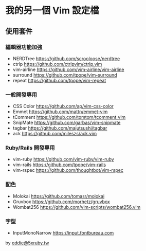 # 我的另一個 Vim 設定檔

## 使用套件

### 編輯器功能加強

- NERDTree <https://github.com/scrooloose/nerdtree>
- ctrlp <https://github.com/ctrlpvim/ctrlp.vim>
- vim-airline <https://github.com/vim-airline/vim-airline>
- surround <https://github.com/tpope/vim-surround>
- repeat <https://github.com/tpope/vim-repeat>

### 一般開發專用

- CSS Color <https://github.com/ap/vim-css-color>
- Emmet <https://github.com/mattn/emmet-vim>
- tComment <https://github.com/tomtom/tcomment_vim>
- SnipMate <https://github.com/garbas/vim-snipmate>
- tagbar <https://github.com/majutsushi/tagbar>
- ack <https://github.com/mileszs/ack.vim>

### Ruby/Rails 開發專用

- vim-ruby <https://github.com/vim-ruby/vim-ruby>
- vim-rails <https://github.com/tpope/vim-rails>
- vim-rspec <https://github.com/thoughtbot/vim-rspec>

### 配色

- Molokai <https://github.com/tomasr/molokai>
- Gruvbox <https://github.com/morhetz/gruvbox>
- Wombat256 <https://github.com/vim-scripts/wombat256.vim>

### 字型

- InputMonoNarrow <https://input.fontbureau.com>

by eddie@5xruby.tw

